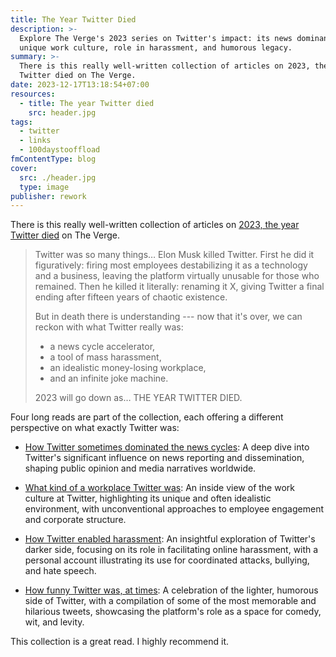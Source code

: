 ```yaml
---
title: The Year Twitter Died
description: >-
  Explore The Verge's 2023 series on Twitter's impact: its news dominance,
  unique work culture, role in harassment, and humorous legacy.
summary: >-
  There is this really well-written collection of articles on 2023, the year
  Twitter died on The Verge.
date: 2023-12-17T13:18:54+07:00
resources:
  - title: The year Twitter died
    src: header.jpg
tags:
  - twitter
  - links
  - 100daystooffload
fmContentType: blog
cover:
  src: ./header.jpg
  type: image
publisher: rework
---
```


There is this really well-written collection of articles on [2023, the year Twitter died](https://www.theverge.com/c/23972308/twitter-x-death-tweets-history-elon-musk) on The Verge.

> Twitter was so many things… Elon Musk killed Twitter. First he did it figuratively: firing most employees destabilizing it as a technology and a business, leaving the platform virtually unusable for those who remained. Then he killed it literally: renaming it X, giving Twitter a final ending after fifteen years of chaotic existence.
>
> But in death there is understanding --- now that it's over, we can reckon with what Twitter really was:
>
> * a news cycle accelerator,
> * a tool of mass harassment,
> * an idealistic money-losing workplace,
> * and an infinite joke machine.
>
> 2023 will go down as… THE YEAR TWITTER DIED.

Four long reads are part of the collection, each offering a different perspective on what exactly Twitter was:

* [How Twitter sometimes dominated the news cycles](https://www.theverge.com/c/features/23993135/twitter-breaking-news-history): A deep dive into Twitter's significant influence on news reporting and dissemination, shaping public opinion and media narratives worldwide.

* [What kind of a workplace Twitter was](https://www.theverge.com/c/features/23997510/twitter-jack-dorsey-workplace-extremely-softcore): An inside view of the work culture at Twitter, highlighting its unique and often idealistic environment, with unconventional approaches to employee engagement and corporate structure.

* [How Twitter enabled harassment](https://www.theverge.com/c/features/23997516/harassment-twitter-sarah-jeong-canceled-social-change): An insightful exploration of Twitter's darker side, focusing on its role in facilitating online harassment, with a personal account illustrating its use for coordinated attacks, bullying, and hate speech.

* [How funny Twitter was, at times](https://www.theverge.com/c/features/23928461/best-tweets-archive-twitter-x-funny): A celebration of the lighter, humorous side of Twitter, with a compilation of some of the most memorable and hilarious tweets, showcasing the platform's role as a space for comedy, wit, and levity.

This collection is a great read. I highly recommend it.
